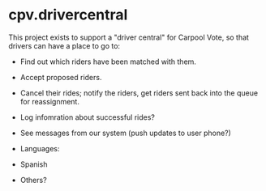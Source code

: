 # cpv.drivercentral

This project exists to support a "driver central" for Carpool Vote, so that drivers can have a place to go 
to:

- Find out which riders have been matched with them. 
- Accept proposed riders. 
- Cancel their rides; notify the riders, get riders sent back into the queue for reassignment. 
- Log infomration about successful rides?
- See messages from our system
(push updates to user phone?)


- Languages:
- Spanish
- Others?
